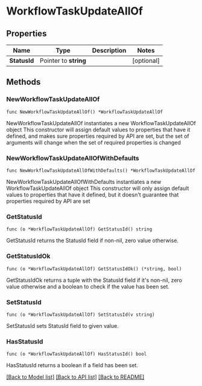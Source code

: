 # WorkflowTaskUpdateAllOf

## Properties

Name | Type | Description | Notes
------------ | ------------- | ------------- | -------------
**StatusId** | Pointer to **string** |  | [optional] 

## Methods

### NewWorkflowTaskUpdateAllOf

`func NewWorkflowTaskUpdateAllOf() *WorkflowTaskUpdateAllOf`

NewWorkflowTaskUpdateAllOf instantiates a new WorkflowTaskUpdateAllOf object
This constructor will assign default values to properties that have it defined,
and makes sure properties required by API are set, but the set of arguments
will change when the set of required properties is changed

### NewWorkflowTaskUpdateAllOfWithDefaults

`func NewWorkflowTaskUpdateAllOfWithDefaults() *WorkflowTaskUpdateAllOf`

NewWorkflowTaskUpdateAllOfWithDefaults instantiates a new WorkflowTaskUpdateAllOf object
This constructor will only assign default values to properties that have it defined,
but it doesn't guarantee that properties required by API are set

### GetStatusId

`func (o *WorkflowTaskUpdateAllOf) GetStatusId() string`

GetStatusId returns the StatusId field if non-nil, zero value otherwise.

### GetStatusIdOk

`func (o *WorkflowTaskUpdateAllOf) GetStatusIdOk() (*string, bool)`

GetStatusIdOk returns a tuple with the StatusId field if it's non-nil, zero value otherwise
and a boolean to check if the value has been set.

### SetStatusId

`func (o *WorkflowTaskUpdateAllOf) SetStatusId(v string)`

SetStatusId sets StatusId field to given value.

### HasStatusId

`func (o *WorkflowTaskUpdateAllOf) HasStatusId() bool`

HasStatusId returns a boolean if a field has been set.


[[Back to Model list]](../README.md#documentation-for-models) [[Back to API list]](../README.md#documentation-for-api-endpoints) [[Back to README]](../README.md)


